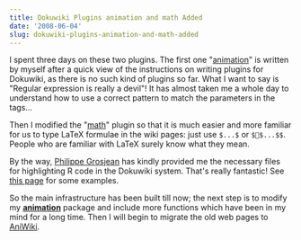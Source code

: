```yaml
---
title: Dokuwiki Plugins animation and math Added
date: '2008-06-04'
slug: dokuwiki-plugins-animation-and-math-added
---
```


I spent three days on these two plugins. The first one "[animation](http://animation.yihui.org/wiki:animation_plugin)" is written by myself after a quick view of the instructions on writing plugins for Dokuwiki, as there is no such kind of plugins so far. What I want to say is "Regular expression is really a devil"! It has almost taken me a whole day to understand how to use a correct pattern to match the parameters in the tags...

Then I modified the "[math](http://wiki.splitbrain.org/plugin:math)" plugin so that it is much easier and more familiar for us to type LaTeX formulae in the wiki pages: just use `$...$` or `$$...$$`. People who are familiar with LaTeX surely know what they mean.

By the way, [Philippe Grosjean](http://www.sciviews.org/_phgrosjean) has kindly provided me the necessary files for highlighting R code in the Dokuwiki system. That's really fantastic! See [this page](http://animation.yihui.org/wiki:math) for some examples.

So the main infrastructure has been built till now; the next step is to modify my [**animation**](http://cran.r-project.org/package=animation) package and include more functions which have been in my mind for a long time. Then I will begin to migrate the old web pages to [AniWiki](http://animation.yihui.org).
